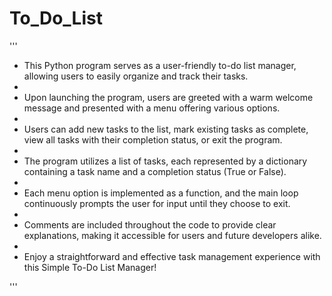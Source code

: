 # To_Do_List

'''

- This Python program serves as a user-friendly to-do list manager, allowing users to easily organize and track their tasks.
- 
- Upon launching the program, users are greeted with a warm welcome message and presented with a menu offering various options.
- 
- Users can add new tasks to the list, mark existing tasks as complete, view all tasks with their completion status, or exit the program.
- 
- The program utilizes a list of tasks, each represented by a dictionary containing a task name and a completion status (True or False).
- 
- Each menu option is implemented as a function, and the main loop continuously prompts the user for input until they choose to exit.
- 
- Comments are included throughout the code to provide clear explanations, making it accessible for users and future developers alike.
- 
- Enjoy a straightforward and effective task management experience with this Simple To-Do List Manager!

'''
